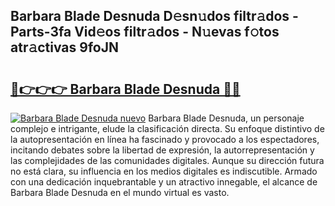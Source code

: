 ## Barbara Blade Desnuda D𝚎sn𝚞dos filtr𝚊dos - Parts-3fa Vid𝚎os filtr𝚊dos - N𝚞evas f𝚘tos atr𝚊ctivas 9foJN

# <h2><a href="http://mbbudg.tromn.icu/?c=Barbara+Blade+Desnuda">🔗👉👉👉 Barbara Blade Desnuda 🔗🔗</a></h2>

[![Barbara Blade Desnuda nuevo](https://i.imgur.com/pEAQMta.gif)](http://mbbudg.tromn.icu/?c=Barbara+Blade+Desnuda)
Barbara Blade Desnuda, un personaje complejo e intrigante, elude la clasificación directa. Su enfoque distintivo de la autopresentación en línea ha fascinado y provocado a los espectadores, incitando debates sobre la libertad de expresión, la autorrepresentación y las complejidades de las comunidades digitales. Aunque su dirección futura no está clara, su influencia en los medios digitales es indiscutible. Armado con una dedicación inquebrantable y un atractivo innegable, el alcance de Barbara Blade Desnuda en el mundo virtual es vasto.
